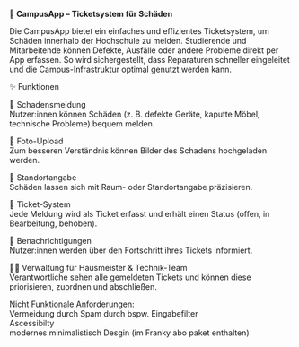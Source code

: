 
**📲 CampusApp – Ticketsystem für Schäden**

Die CampusApp bietet ein einfaches und effizientes Ticketsystem, um Schäden innerhalb der Hochschule zu melden.
Studierende und Mitarbeitende können Defekte, Ausfälle oder andere Probleme direkt per App erfassen.
So wird sichergestellt, dass Reparaturen schneller eingeleitet und die Campus-Infrastruktur optimal genutzt werden kann.

✨ Funktionen

📝 Schadensmeldung  
Nutzer:innen können Schäden (z. B. defekte Geräte, kaputte Möbel, technische Probleme) bequem melden.

📸 Foto-Upload  
Zum besseren Verständnis können Bilder des Schadens hochgeladen werden.

📍 Standortangabe  
Schäden lassen sich mit Raum- oder Standortangabe präzisieren.

🎫 Ticket-System  
Jede Meldung wird als Ticket erfasst und erhält einen Status (offen, in Bearbeitung, behoben).

🔔 Benachrichtigungen  
Nutzer:innen werden über den Fortschritt ihres Tickets informiert.

👩‍🔧 Verwaltung für Hausmeister & Technik-Team  
Verantwortliche sehen alle gemeldeten Tickets und können diese priorisieren, zuordnen und abschließen.

Nicht Funktionale Anforderungen:  
Vermeidung durch Spam durch bspw. Eingabefilter  
Ascessibilty  
modernes minimalistisch Desgin (im Franky abo paket enthalten)
